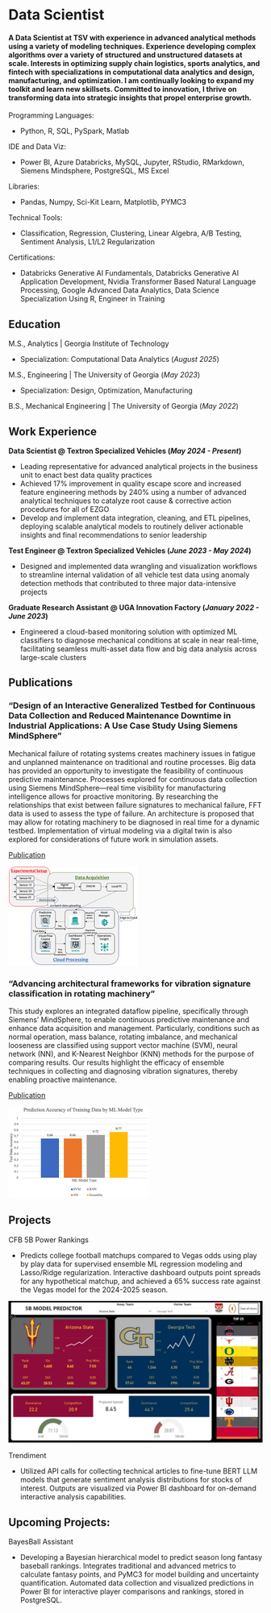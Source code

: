 # Data Scientist

#### A Data Scientist at TSV with experience in advanced analytical methods using a variety of modeling techniques. Experience developing complex algorithms over a variety of structured and unstructured datasets at scale. Interests in optimizing supply chain logistics, sports analytics, and fintech with specializations in computational data analytics and design, manufacturing, and optimization. I am continually looking to expand my toolkit and learn new skillsets. Committed to innovation, I thrive on transforming data into strategic insights that propel enterprise growth. 

Programming Languages: 
 - Python, R, SQL, PySpark, Matlab
   
IDE and Data Viz:
 - Power BI, Azure Databricks, MySQL, Jupyter, RStudio, RMarkdown, Siemens Mindsphere, PostgreSQL, MS Excel
   
Libraries:
 - Pandas, Numpy, Sci-Kit Learn, Matplotlib, PYMC3
   
Technical Tools:
 - Classification, Regression, Clustering, Linear Algebra, A/B Testing, Sentiment Analysis, L1/L2 Regularization
   
Certifications:
 - Databricks Generative AI Fundamentals, Databricks Generative AI Application Development, Nvidia Transformer Based Natural Language Processing, Google Advanced Data Analytics, Data Science Specialization Using R, Engineer in Training


## Education
M.S., Analytics | Georgia Institute of Technology 
- Specialization: Computational Data Analytics (_August 2025_)
  
M.S., Engineering	| The University of Georgia (_May 2023_)
 - Specialization: Design, Optimization, Manufacturing
            		
B.S., Mechanical Engineering | The University of Georgia (_May 2022_)

## Work Experience
**Data Scientist @ Textron Specialized Vehicles (_May 2024 - Present_)**
- Leading representative for advanced analytical projects in the business unit to enact best data quality practices 
- Achieved 17% improvement in quality escape score and increased feature engineering methods by 240% using a number of advanced analytical techniques to catalyze root cause & corrective action procedures for all of EZGO
- Develop and implement data integration, cleaning, and ETL pipelines, deploying scalable analytical models to routinely deliver actionable insights and final recommendations to senior leadership

**Test Engineer @ Textron Specialized Vehicles (_June 2023 - May 2024_)**
- Designed and implemented data wrangling and visualization workflows to streamline internal validation of all vehicle test data using anomaly detection methods that contributed to three major data-intensive projects

**Graduate Research Assistant @ UGA Innovation Factory (_January 2022 - June 2023_)**
- Engineered a cloud-based monitoring solution with optimized ML classifiers to diagnose mechanical conditions at scale in near real-time, facilitating seamless multi-asset data flow and big data analysis across large-scale clusters

## Publications
### “Design of an Interactive Generalized Testbed for Continuous Data Collection and Reduced Maintenance Downtime in Industrial Applications: A Use Case Study Using Siemens MindSphere” 

Mechanical failure of rotating systems creates machinery issues in fatigue and unplanned maintenance on traditional and routine processes. Big data has provided an opportunity to investigate the feasibility of continuous predictive maintenance. Processes explored for continuous data collection using Siemens MindSphere—real time visibility for manufacturing intelligence allows for proactive monitoring. By researching the relationships that exist between failure signatures to mechanical failure, FFT data is used to assess the type of failure. An architecture is proposed that may allow for rotating machinery to be diagnosed in real time for a dynamic testbed. Implementation of virtual modeling via a digital twin is also explored for considerations of future work in simulation assets.

[Publication]([https://www.mdpi.com/1424-8220/22/8/3048](https://esploro.libs.uga.edu/esploro/outputs/graduate/DESIGN-OF-AN-INTERACTIVE-GENERALIZED-TESTBED/9949559024302959))

![IoT End to End Architecture](/assets/img/IOT_Architecture.png)

### “Advancing architectural frameworks for vibration signature classification in rotating machinery”

This study explores an integrated dataflow pipeline, specifically through Siemens’ MindSphere, to enable continuous predictive maintenance and enhance data acquisition and management. Particularly, conditions such as normal operation, mass balance, rotating imbalance, and mechanical looseness are classified using support vector machine (SVM), neural network (NN), and K-Nearest Neighbor (KNN) methods for the purpose of comparing results. Our results highlight the efficacy of ensemble techniques in collecting and diagnosing vibration signatures, thereby enabling proactive maintenance.

[Publication]([https://www.mdpi.com/1424-8220/22/8/3048](https://journals.sagepub.com/doi/abs/10.1177/09544054241260928))

![ML Ensemble Results on Training Data](/assets/img/ML_Results.png)

## Projects
CFB 5B Power Rankings
- Predicts college football matchups compared to Vegas odds using play by play data for supervised ensemble ML regression modeling and Lasso/Ridge regularization. Interactive dashboard outputs point spreads for any hypothetical matchup, and achieved a 65% success rate against the Vegas model for the 2024-2025 season.

![5B Predictor Model](/assets/img/5B_Demo.JPG)

Trendiment
 - Utilized API calls for collecting technical articles to fine-tune BERT LLM models that generate sentiment analysis distributions for stocks of interest. Outputs are visualized via Power BI dashboard for on-demand interactive analysis capabilities.

## Upcoming Projects: 

BayesBall Assistant
 - Developing a Bayesian hierarchical model to predict season long fantasy baseball rankings. Integrates traditional and advanced metrics to calculate fantasy points, and PyMC3 for model building and uncertainty quantification. Automated data collection and visualized predictions in Power BI for interactive player comparisons and rankings, stored in PostgreSQL. 
